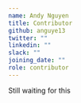 ```yaml
---
name: Andy Nguyen
title: Contributor
github: anguye13
twitter: ""
linkedin: ""
slack: ""
joining_date: ""
role: contributor
---
```


Still waiting for this
